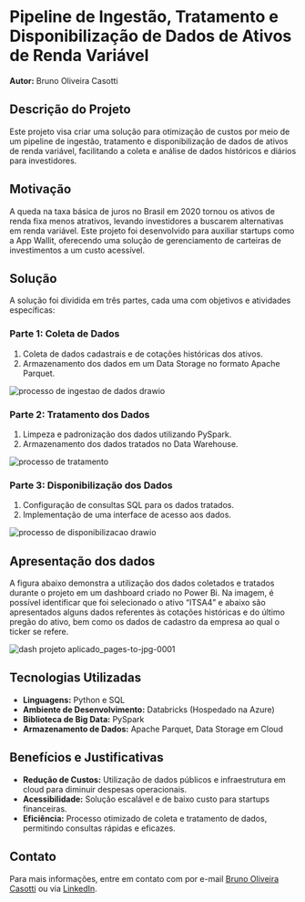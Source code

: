 # Pipeline de Ingestão, Tratamento e Disponibilização de Dados de Ativos de Renda Variável

**Autor:** Bruno Oliveira Casotti 

## Descrição do Projeto

Este projeto visa criar uma solução para otimização de custos por meio de um pipeline de ingestão, tratamento e disponibilização de dados de ativos de renda variável, facilitando a coleta e análise de dados históricos e diários para investidores.

## Motivação

A queda na taxa básica de juros no Brasil em 2020 tornou os ativos de renda fixa menos atrativos, levando investidores a buscarem alternativas em renda variável. Este projeto foi desenvolvido para auxiliar startups como a App Wallit, oferecendo uma solução de gerenciamento de carteiras de investimentos a um custo acessível.

## Solução

A solução foi dividida em três partes, cada uma com objetivos e atividades específicas:

### Parte 1: Coleta de Dados

1. Coleta de dados cadastrais e de cotações históricas dos ativos.
2. Armazenamento dos dados em um Data Storage no formato Apache Parquet.

![processo de ingestao de dados drawio](https://github.com/BrunoCasotti/projeto_cotacao_renda_variavel/assets/56372315/0ac172dc-dc69-495d-af6d-71e8d15ec831)

### Parte 2: Tratamento dos Dados

1. Limpeza e padronização dos dados utilizando PySpark.
2. Armazenamento dos dados tratados no Data Warehouse.

![processo de tratamento](https://github.com/BrunoCasotti/projeto_cotacao_renda_variavel/assets/56372315/5239ce20-bd68-40ad-a203-81ae01e5c746)

### Parte 3: Disponibilização dos Dados

1. Configuração de consultas SQL para os dados tratados.
2. Implementação de uma interface de acesso aos dados.

![processo de disponibilizacao drawio](https://github.com/BrunoCasotti/projeto_cotacao_renda_variavel/assets/56372315/3a2e9619-dbc3-46e9-aa18-d952c2dfed30)

## Apresentação dos dados

A figura abaixo demonstra a utilização dos dados coletados e tratados durante o projeto em um dashboard criado no Power Bi. Na imagem, é possível identificar que foi selecionado o ativo “ITSA4” e abaixo são apresentados alguns dados referentes às cotações históricas e do último pregão do ativo, bem como os dados de cadastro da empresa ao qual o ticker se refere.

![dash projeto aplicado_pages-to-jpg-0001](https://github.com/BrunoCasotti/projeto_cotacao_renda_variavel/assets/56372315/f7293b96-f5cd-4caf-90c0-2fe674bb5ce5)

## Tecnologias Utilizadas

- **Linguagens:** Python e SQL
- **Ambiente de Desenvolvimento:** Databricks (Hospedado na Azure)
- **Biblioteca de Big Data:** PySpark
- **Armazenamento de Dados:** Apache Parquet, Data Storage em Cloud

## Benefícios e Justificativas

- **Redução de Custos:** Utilização de dados públicos e infraestrutura em cloud para diminuir despesas operacionais.
- **Acessibilidade:** Solução escalável e de baixo custo para startups financeiras.
- **Eficiência:** Processo otimizado de coleta e tratamento de dados, permitindo consultas rápidas e eficazes.

## Contato

Para mais informações, entre em contato com por e-mail [Bruno Oliveira Casotti](mailto:bruno.casotti@live.com) ou via [LinkedIn](https://www.linkedin.com/in/bruno-oliveira-casotti-573063193/).
